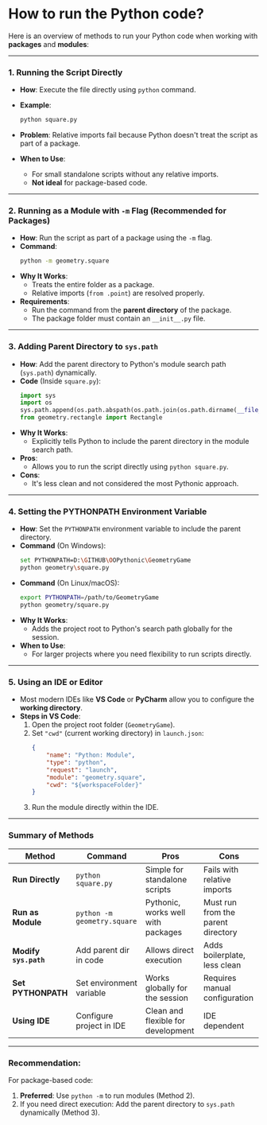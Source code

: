 # How to run the Python code?

Here is an overview of methods to run your Python code when working with **packages** and **modules**:

---

### 1. **Running the Script Directly**
   - **How**: Execute the file directly using `python` command.
   - **Example**:
     ```bash
     python square.py
     ```
   - **Problem**: Relative imports fail because Python doesn't treat the script as part of a package.

   - **When to Use**:
     - For small standalone scripts without any relative imports.
     - **Not ideal** for package-based code.

---

### 2. **Running as a Module with `-m` Flag** (Recommended for Packages)
   - **How**: Run the script as part of a package using the `-m` flag.
   - **Command**:
     ```bash
     python -m geometry.square
     ```
   - **Why It Works**:
     - Treats the entire folder as a package.
     - Relative imports (`from .point`) are resolved properly.
   - **Requirements**:
     - Run the command from the **parent directory** of the package.
     - The package folder must contain an `__init__.py` file.

---

### 3. **Adding Parent Directory to `sys.path`**
   - **How**: Add the parent directory to Python's module search path (`sys.path`) dynamically.
   - **Code** (Inside `square.py`):
     ```python
     import sys
     import os
     sys.path.append(os.path.abspath(os.path.join(os.path.dirname(__file__), '..')))
     from geometry.rectangle import Rectangle
     ```
   - **Why It Works**:
     - Explicitly tells Python to include the parent directory in the module search path.
   - **Pros**:
     - Allows you to run the script directly using `python square.py`.
   - **Cons**:
     - It's less clean and not considered the most Pythonic approach.

---

### 4. **Setting the PYTHONPATH Environment Variable**
   - **How**: Set the `PYTHONPATH` environment variable to include the parent directory.
   - **Command** (On Windows):
     ```bash
     set PYTHONPATH=D:\GITHUB\OOPythonic\GeometryGame
     python geometry\square.py
     ```
   - **Command** (On Linux/macOS):
     ```bash
     export PYTHONPATH=/path/to/GeometryGame
     python geometry/square.py
     ```
   - **Why It Works**:
     - Adds the project root to Python's search path globally for the session.
   - **When to Use**:
     - For larger projects where you need flexibility to run scripts directly.

---

### 5. **Using an IDE or Editor**
   - Most modern IDEs like **VS Code** or **PyCharm** allow you to configure the **working directory**.
   - **Steps in VS Code**:
     1. Open the project root folder (`GeometryGame`).
     2. Set `"cwd"` (current working directory) in `launch.json`:
        ```json
        {
            "name": "Python: Module",
            "type": "python",
            "request": "launch",
            "module": "geometry.square",
            "cwd": "${workspaceFolder}"
        }
        ```
     3. Run the module directly within the IDE.

---

### Summary of Methods

| **Method**                      | **Command**                            | **Pros**                                 | **Cons**                                      |
|---------------------------------|---------------------------------------|-----------------------------------------|---------------------------------------------|
| **Run Directly**                | `python square.py`                    | Simple for standalone scripts           | Fails with relative imports                 |
| **Run as Module**               | `python -m geometry.square`           | Pythonic, works well with packages      | Must run from the parent directory          |
| **Modify `sys.path`**           | Add parent dir in code                | Allows direct execution                 | Adds boilerplate, less clean                |
| **Set PYTHONPATH**              | Set environment variable              | Works globally for the session          | Requires manual configuration               |
| **Using IDE**                   | Configure project in IDE              | Clean and flexible for development      | IDE dependent                               |

---

### Recommendation:
For package-based code:
1. **Preferred**: Use `python -m` to run modules (Method 2).
2. If you need direct execution: Add the parent directory to `sys.path` dynamically (Method 3).